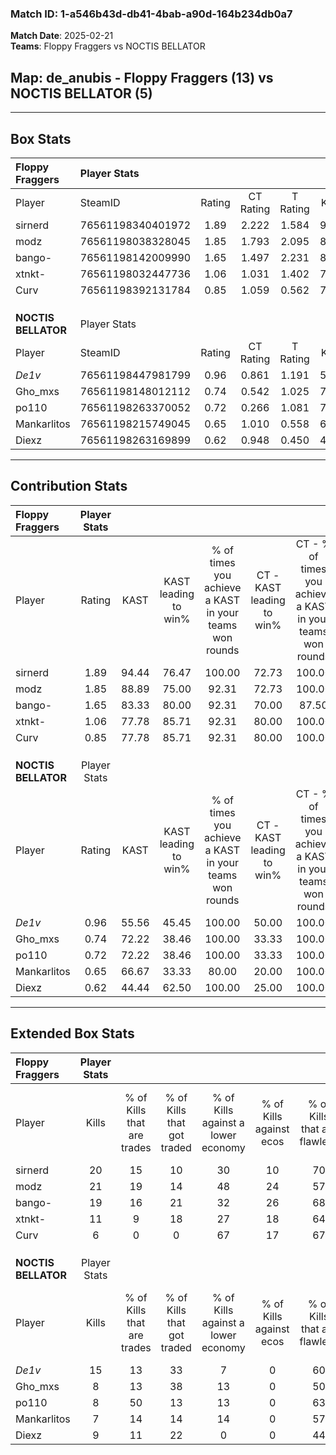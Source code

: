 ### Match ID: 1-a546b43d-db41-4bab-a90d-164b234db0a7  
**Match Date**: 2025-02-21  
**Teams**: Floppy Fraggers vs NOCTIS BELLATOR  

## **Map**: de_anubis - Floppy Fraggers (13) vs NOCTIS BELLATOR (5)  
---  

## Box Stats  

| **Floppy Fraggers** | Player Stats      |        |           |          |       |       |       |         |        |      |     |
| :- | :- | :-: | :-: | :-: | :-: | :-: | :-: | :-: | :-: | :-: | :-: |
| Player              | SteamID           | Rating | CT Rating | T Rating | KAST  |  ADR  | Kills | Assists | Deaths | K/D  | HS% |
| sirnerd             | 76561198340401972 |  1.89  |   2.222   |  1.584   | 94.44 | 121.9 |  20   |    4    |   8    | 2.50 | 45  |
| modz                | 76561198038328045 |  1.85  |   1.793   |  2.095   | 88.89 | 110.0 |  21   |    3    |   8    | 2.63 | 42  |
| bango-              | 76561198142009990 |  1.65  |   1.497   |  2.231   | 83.33 | 117.0 |  19   |    4    |   11   | 1.73 | 52  |
| xtnkt-              | 76561198032447736 |  1.06  |   1.031   |  1.402   | 77.78 | 66.7  |  11   |    2    |   11   | 1.00 | 45  |
| Curv                | 76561198392131784 |  0.85  |   1.059   |  0.562   | 77.78 | 44.6  |   6   |   10    |   9    | 0.67 | 50  |
|                     |                   |        |           |          |       |       |       |         |        |      |     |
|                     |                   |        |           |          |       |       |       |         |        |      |     |
|                     |                   |        |           |          |       |       |       |         |        |      |     |
| **NOCTIS BELLATOR** | Player Stats      |        |           |          |       |       |       |         |        |      |     |
| Player              | SteamID           | Rating | CT Rating | T Rating | KAST  |  ADR  | Kills | Assists | Deaths | K/D  | HS% |
| _De1v_              | 76561198447981799 |  0.96  |   0.861   |  1.191   | 55.56 | 76.8  |  15   |    1    |   16   | 0.94 | 60  |
| Gho_mxs             | 76561198148012112 |  0.74  |   0.542   |  1.025   | 72.22 | 57.0  |   8   |    6    |   15   | 0.53 | 25  |
| po110               | 76561198263370052 |  0.72  |   0.266   |  1.081   | 72.22 | 58.8  |   8   |    6    |   16   | 0.50 | 62  |
| Mankarlitos         | 76561198215749045 |  0.65  |   1.010   |  0.558   | 66.67 | 62.6  |   7   |    7    |   16   | 0.44 | 28  |
| Diexz               | 76561198263169899 |  0.62  |   0.948   |  0.450   | 44.44 | 59.6  |   9   |    4    |   14   | 0.64 | 66  |
---  

## Contribution Stats  

| **Floppy Fraggers** | Player Stats |       |                      |                                                        |                           |                                                             |                          |                                                            |
| :- | :-: | :-: | :-: | :-: | :-: | :-: | :-: | :-: |
| Player              |    Rating    | KAST  | KAST leading to win% | % of times you achieve a KAST in your teams won rounds | CT - KAST leading to win% | CT - % of times you achieve a KAST in your teams won rounds | T - KAST leading to win% | T - % of times you achieve a KAST in your teams won rounds |
| sirnerd             |     1.89     | 94.44 |        76.47         |                         100.00                         |           72.73           |                           100.00                            |          83.33           |                           100.00                           |
| modz                |     1.85     | 88.89 |        75.00         |                         92.31                          |           72.73           |                           100.00                            |          80.00           |                           80.00                            |
| bango-              |     1.65     | 83.33 |        80.00         |                         92.31                          |           70.00           |                            87.50                            |          100.00          |                           100.00                           |
| xtnkt-              |     1.06     | 77.78 |        85.71         |                         92.31                          |           80.00           |                           100.00                            |          100.00          |                           80.00                            |
| Curv                |     0.85     | 77.78 |        85.71         |                         92.31                          |           80.00           |                           100.00                            |          100.00          |                           80.00                            |
|                     |              |       |                      |                                                        |                           |                                                             |                          |                                                            |
|                     |              |       |                      |                                                        |                           |                                                             |                          |                                                            |
|                     |              |       |                      |                                                        |                           |                                                             |                          |                                                            |
| **NOCTIS BELLATOR** | Player Stats |       |                      |                                                        |                           |                                                             |                          |                                                            |
| Player              |    Rating    | KAST  | KAST leading to win% | % of times you achieve a KAST in your teams won rounds | CT - KAST leading to win% | CT - % of times you achieve a KAST in your teams won rounds | T - KAST leading to win% | T - % of times you achieve a KAST in your teams won rounds |
| _De1v_              |     0.96     | 55.56 |        45.45         |                         100.00                         |           50.00           |                           100.00                            |          44.44           |                           100.00                           |
| Gho_mxs             |     0.74     | 72.22 |        38.46         |                         100.00                         |           33.33           |                           100.00                            |          40.00           |                           100.00                           |
| po110               |     0.72     | 72.22 |        38.46         |                         100.00                         |           33.33           |                           100.00                            |          40.00           |                           100.00                           |
| Mankarlitos         |     0.65     | 66.67 |        33.33         |                         80.00                          |           20.00           |                           100.00                            |          42.86           |                           75.00                            |
| Diexz               |     0.62     | 44.44 |        62.50         |                         100.00                         |           25.00           |                           100.00                            |          100.00          |                           100.00                           |
---  

## Extended Box Stats  

| **Floppy Fraggers** | Player Stats |                            |                            |                                    |                         |                              |                                 |        |                             |                                     |                          |                               |                            |
| :- | :-: | :-: | :-: | :-: | :-: | :-: | :-: | :-: | :-: | :-: | :-: | :-: | :-: |
| Player              |    Kills     | % of Kills that are trades | % of Kills that got traded | % of Kills against a lower economy | % of Kills against ecos | % of Kills that are flawless | % of Kills that are close duels | Deaths | % of Deaths that get traded | % of Deaths against a lower economy | % of Deaths against ecos | % of Deaths that are flawless | % of Deaths that are close |
| sirnerd             |      20      |             15             |             10             |                 30                 |           10            |              70              |                5                |   8    |             50              |                 50                  |            13            |              38               |             25             |
| modz                |      21      |             19             |             14             |                 48                 |           24            |              57              |                0                |   8    |             13              |                 50                  |            13            |              63               |             0              |
| bango-              |      19      |             16             |             21             |                 32                 |           26            |              68              |                5                |   11   |             27              |                 45                  |            18            |              64               |             9              |
| xtnkt-              |      11      |             9              |             18             |                 27                 |           18            |              64              |                0                |   11   |             27              |                 36                  |            9             |              64               |             9              |
| Curv                |      6       |             0              |             0              |                 67                 |           17            |              67              |                0                |   9    |             11              |                 44                  |            11            |              44               |             11             |
|                     |              |                            |                            |                                    |                         |                              |                                 |        |                             |                                     |                          |                               |                            |
|                     |              |                            |                            |                                    |                         |                              |                                 |        |                             |                                     |                          |                               |                            |
|                     |              |                            |                            |                                    |                         |                              |                                 |        |                             |                                     |                          |                               |                            |
| **NOCTIS BELLATOR** | Player Stats |                            |                            |                                    |                         |                              |                                 |        |                             |                                     |                          |                               |                            |
| Player              |    Kills     | % of Kills that are trades | % of Kills that got traded | % of Kills against a lower economy | % of Kills against ecos | % of Kills that are flawless | % of Kills that are close duels | Deaths | % of Deaths that get traded | % of Deaths against a lower economy | % of Deaths against ecos | % of Deaths that are flawless | % of Deaths that are close |
| _De1v_              |      15      |             13             |             33             |                 7                  |            0            |              60              |               13                |   16   |             13              |                 13                  |            0             |              69               |             6              |
| Gho_mxs             |      8       |             13             |             38             |                 13                 |            0            |              50              |               13                |   15   |             27              |                 13                  |            0             |              67               |             7              |
| po110               |      8       |             50             |             13             |                 13                 |            0            |              63              |               13                |   16   |             19              |                 13                  |            0             |              75               |             0              |
| Mankarlitos         |      7       |             14             |             14             |                 14                 |            0            |              57              |               14                |   16   |             13              |                  6                  |            0             |              63               |             0              |
| Diexz               |      9       |             11             |             22             |                 0                  |            0            |              44              |                0                |   14   |              0              |                 14                  |            0             |              50               |             0              |
